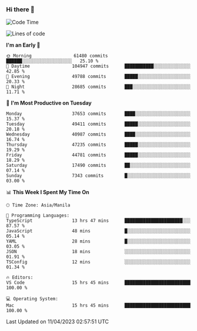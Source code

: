 ### Hi there 👋

<!--START_SECTION:waka-->
![Code Time](http://img.shields.io/badge/Code%20Time-3%2C824%20hrs%2027%20mins-blue)

![Lines of code](https://img.shields.io/badge/From%20Hello%20World%20I%27ve%20Written-99.3%20million%20lines%20of%20code-blue)

**I'm an Early 🐤** 

```text
🌞 Morning                61480 commits       ██████░░░░░░░░░░░░░░░░░░░   25.10 % 
🌆 Daytime                104947 commits      ███████████░░░░░░░░░░░░░░   42.85 % 
🌃 Evening                49788 commits       █████░░░░░░░░░░░░░░░░░░░░   20.33 % 
🌙 Night                  28685 commits       ███░░░░░░░░░░░░░░░░░░░░░░   11.71 % 
```
📅 **I'm Most Productive on Tuesday** 

```text
Monday                   37653 commits       ████░░░░░░░░░░░░░░░░░░░░░   15.37 % 
Tuesday                  49411 commits       █████░░░░░░░░░░░░░░░░░░░░   20.18 % 
Wednesday                40987 commits       ████░░░░░░░░░░░░░░░░░░░░░   16.74 % 
Thursday                 47235 commits       █████░░░░░░░░░░░░░░░░░░░░   19.29 % 
Friday                   44781 commits       █████░░░░░░░░░░░░░░░░░░░░   18.29 % 
Saturday                 17490 commits       ██░░░░░░░░░░░░░░░░░░░░░░░   07.14 % 
Sunday                   7343 commits        █░░░░░░░░░░░░░░░░░░░░░░░░   03.00 % 
```


📊 **This Week I Spent My Time On** 

```text
🕑︎ Time Zone: Asia/Manila

💬 Programming Languages: 
TypeScript               13 hrs 47 mins      ██████████████████████░░░   87.57 % 
JavaScript               48 mins             █░░░░░░░░░░░░░░░░░░░░░░░░   05.14 % 
YAML                     28 mins             █░░░░░░░░░░░░░░░░░░░░░░░░   03.05 % 
JSON                     18 mins             ░░░░░░░░░░░░░░░░░░░░░░░░░   01.91 % 
TSConfig                 12 mins             ░░░░░░░░░░░░░░░░░░░░░░░░░   01.34 % 

🔥 Editors: 
VS Code                  15 hrs 45 mins      █████████████████████████   100.00 % 

💻 Operating System: 
Mac                      15 hrs 45 mins      █████████████████████████   100.00 % 
```


 Last Updated on 11/04/2023 02:57:51 UTC
<!--END_SECTION:waka-->


<!--
**rad182/rad182** is a ✨ _special_ ✨ repository because its `README.md` (this file) appears on your GitHub profile.

Here are some ideas to get you started:

- 🔭 I’m currently working on ...
- 🌱 I’m currently learning ...
- 👯 I’m looking to collaborate on ...
- 🤔 I’m looking for help with ...
- 💬 Ask me about ...
- 📫 How to reach me: ...
- 😄 Pronouns: ...
- ⚡ Fun fact: ...
-->
